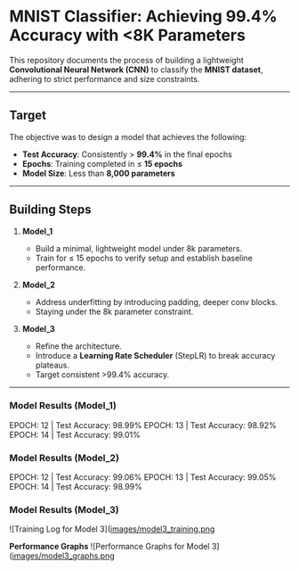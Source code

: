 # MNIST Classifier: Achieving 99.4% Accuracy with <8K Parameters

This repository documents the process of building a lightweight **Convolutional Neural Network (CNN)** to classify the **MNIST dataset**, adhering to strict performance and size constraints.

---

## Target

The objective was to design a model that achieves the following:

- **Test Accuracy**: Consistently > **99.4%** in the final epochs  
- **Epochs**: Training completed in ≤ **15 epochs**  
- **Model Size**: Less than **8,000 parameters**  

---

## Building Steps


1. **Model_1**  
   - Build a minimal, lightweight model under 8k parameters.  
   - Train for ≤ 15 epochs to verify setup and establish baseline performance.  

2. **Model_2**  
   - Address underfitting by introducing padding, deeper conv blocks.  
   - Staying under the 8k parameter constraint.  

3. **Model_3**  
   - Refine the architecture.  
   - Introduce a **Learning Rate Scheduler** (StepLR) to break accuracy plateaus.  
   - Target consistent >99.4% accuracy.  

---
### Model Results (Model_1)

EPOCH: 12 | Test Accuracy: 98.99%
EPOCH: 13 | Test Accuracy: 98.92%
EPOCH: 14 | Test Accuracy: 99.01%

### Model Results (Model_2)

EPOCH: 12 | Test Accuracy: 99.06%
EPOCH: 13 | Test Accuracy: 99.05%
EPOCH: 14 | Test Accuracy: 98.99%

### Model Results (Model_3)

![Training Log for Model 3]([images/model3_training.png](https://drive.google.com/file/d/1QsUg-plz8ZN8t3FZDiMfTI9X-iOjSgGR/view?usp=sharing])

**Performance Graphs**
![Performance Graphs for Model 3]([images/model3_graphs.png](https://drive.google.com/file/d/1a0t0otp-jivQI6_1twzfuMRFZenmBaOp/view?usp=sharing])


